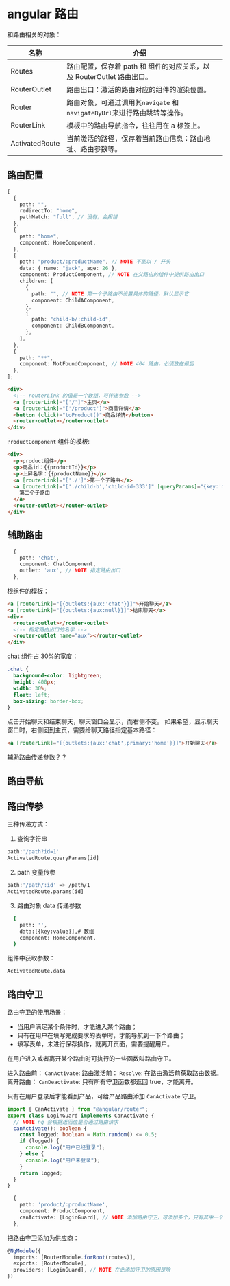 # angular 路由

和路由相关的对象：

| 名称           | 介绍                                                                     |     |
| -------------- | ------------------------------------------------------------------------ | --- |
| Routes         | 路由配置，保存着 path 和 组件的对应关系，以及 RouterOutlet 路由出口。    |     |
| RouterOutlet   | 路由出口：激活的路由对应的组件的渲染位置。                               |     |
| Router         | 路由对象，可通过调用其`navigate` 和`navigateByUrl`来进行路由跳转等操作。 |     |
| RouterLink     | 模板中的路由导航指令，往往用在 a 标签上。                                |     |
| ActivatedRoute | 当前激活的路径，保存着当前路由信息：路由地址、路由参数等。               |     |

## 路由配置

```ts
[
  {
    path: "",
    redirectTo: "home",
    pathMatch: "full", // 没有，会报错
  },
  {
    path: "home",
    component: HomeComponent,
  },
  {
    path: "product/:productName", // NOTE 不能以 / 开头
    data: { name: "jack", age: 26 },
    component: ProductComponent, // NOTE 在父路由的组件中提供路由出口
    children: [
      {
        path: "", // NOTE 第一个子路由不设置具体的路径，默认显示它
        component: ChildAComponent,
      },
      {
        path: "child-b/:child-id",
        component: ChildBComponent,
      },
    ],
  },
  {
    path: "**",
    component: NotFoundComponent, // NOTE 404 路由，必须放在最后
  },
];
```

```html
<div>
  <!-- routerLink 的值是一个数组，可传递参数 -->
  <a [routerLink]="['/']">主页</a>
  <a [routerLink]="['/product']">商品详情</a>
  <button (click)="toProduct()">商品详情</button>
  <router-outlet></router-outlet>
</div>
```

`ProductComponent` 组件的模板:

```html
<div>
  <p>product组件</p>
  <p>商品id：{{productId}}</p>
  <p>上屏名字：{{productName}}</p>
  <a [routerLink]="['./']">第一个子路由</a>
  <a [routerLink]="['./child-b','child-id-333']" [queryParams]="{key:'myKey'}">
    第二个子路由
  </a>
  <router-outlet></router-outlet>
</div>
```

## 辅助路由

```ts
  {
    path: 'chat',
    component: ChatComponent,
    outlet: 'aux', // NOTE 指定路由出口
  },
```

根组件的模板：

```html
<a [routerLink]="[{outlets:{aux:'chat'}}]">开始聊天</a>
<a [routerLink]="[{outlets:{aux:null}}]">结束聊天</a>
<div>
  <router-outlet></router-outlet>
  <!-- 指定路由出口的名字 -->
  <router-outlet name="aux"></router-outlet>
</div>
```

chat 组件占 30%的宽度：

```scss
.chat {
  background-color: lightgreen;
  height: 400px;
  width: 30%;
  float: left;
  box-sizing: border-box;
}
```

点击开始聊天和结束聊天，聊天窗口会显示，而右侧不变。
如果希望，显示聊天窗口时，右侧回到主页，需要给聊天路径指定基本路径：

```html
<a [routerLink]="[{outlets:{aux:'chat',primary:'home'}}]">开始聊天</a>
```

<!-- TODO -->

辅助路由传递参数？？

## 路由导航

## 路由传参

三种传递方式：

1. 查询字符串

```bash
path:'/path?id=1'
ActivatedRoute.queryParams[id]
```

2. path 变量传参

```bash
path:'/path/:id' => /path/1
ActivatedRoute.params[id]
```

3. 路由对象 data 传递参数

```bash
  {
    path: '',
    data:[{key:value}],# 数组
    component: HomeComponent,
  }
```

组件中获取参数：

```bash
ActivatedRoute.data
```

## 路由守卫

路由守卫的使用场景：

- 当用户满足某个条件时，才能进入某个路由；
- 只有在用户在填写完成要求的表单时，才能导航到一下个路由；
- 填写表单，未进行保存操作，就离开页面，需要提醒用户。

在用户进入或者离开某个路由时可执行的一些函数叫路由守卫。

进入路由前：
`CanActivate`:
路由激活前：
`Resolve`: 在路由激活前获取路由数据。
离开路由：
`CanDeactivate`: 只有所有守卫函数都返回 true，才能离开。

只有在用户登录后才能看到产品，可给产品路由添加 `CanActivate` 守卫。

```ts
import { CanActivate } from "@angular/router";
export class LoginGuard implements CanActivate {
  // NOTE ng 会根据返回值是否通过路由请求
  canActivate(): boolean {
    const logged: boolean = Math.random() <= 0.5;
    if (logged) {
      console.log("用户已经登录");
    } else {
      console.log("用户未登录");
    }
    return logged;
  }
}
```

```ts
  {
    path: 'product/:productName',
    component: ProductComponent,
    canActivate: [LoginGuard], // NOTE 添加路由守卫，可添加多个，只有其中一个守卫返回 false，路由请求被拒绝
  },
```

把路由守卫添加为供应商：

```ts
@NgModule({
  imports: [RouterModule.forRoot(routes)],
  exports: [RouterModule],
  providers: [LoginGuard], // NOTE 在此添加守卫的原因是啥
})
```
